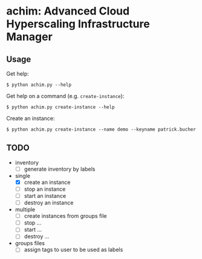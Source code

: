 # achim: Advanced Cloud Hyperscaling Infrastructure Manager

## Usage

Get help:

    $ python achim.py --help

Get help on a command (e.g. `create-instance`):

    $ python achim.py create-instance --help

Create an instance:

    $ python achim.py create-instance --name demo --keyname patrick.bucher

## TODO

- inventory
    - [ ] generate inventory by labels
- single
    - [x] create an instance
    - [ ] stop an instance
    - [ ] start an instance
    - [ ] destroy an instance
- multiple
    - [ ] create instances from groups file
    - [ ] stop ...
    - [ ] start ...
    - [ ] destroy ...
- groups files
    - [ ] assign tags to user to be used as labels
